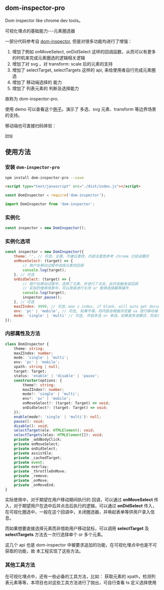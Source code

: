 dom-inspector-pro
--------------------------------

Dom inspector like chrome dev tools。

可视化埋点的基础能力---元素圈选器

一部分代码参考自 [dom-inspector](https://github.com/luoye-fe/dom-inspector#readme), 但是对很多功能均进行了增强：

1. 增加了例如 onMoveSelect, onDidSelect 这样的回调函数，从而可以有更多的时机来完成元素圈选的逻辑相关逻辑
2. 增加了对 svg ，对 transform: scale 后的元素的支持
3. 增加了 selectTarget, selectTargets 这样的 api, 来给使用者自行完成元素圈选
4. 增加了 移动端选择的 能力
5. 增加了 列表元素的 判断及选择能力

故称为 dom-inspector-pro.

使用 demo 可以查看这个[例子](https://blog.maxiaobo.com.cn/dom-inspector-pro/demo/index.html)。演示了 多选、svg 元素、transform 等边界场景的支持。

移动端也可直接扫码体验：

[img](https://tva1.sinaimg.cn/large/008vxvgGly1h95hsdv1l9j307f07ejrs.jpg)

## 使用方法

### 安装 `dom-inspector-pro`

```bash
npm install dom-inspector-pro --save
```

```html
<script type="text/javascript" src="./dist/index.js"></script>
```

```js
const DomInspector = require('dom-inspector');
```

```js
import DomInspector from 'dom-inspector';
```

### 实例化

```js
const inspector = new DomInspector();
```

### 实例化选项

```js
const inspector = new DomInspector({
    theme: '', // 可选，主题，不建议更改，内部主题色参考 chrome 已经设置好
    onMoveSelect: (target) => {
        // 用户在移动过程中选择元素的回调
        console.log(target);
    }, // 可选
    onDidSelect: (target) => {
        // 用户在移动过程中，选择了元素，并进行了点击，此时会触发该回调
        // 实际的使用场景中，可以用来进行关闭 or 暂停选择器等操作
        console.log(target);
        inspector.pause();
    }, // 可选
    maxZIndex: 9999, // 可选，max z index, if blank, will auto get document.all max z index
    env: 'pc' | 'mobile', // 可选, 如果不填，则内部会根据浏览器 ua 进行移动端 or pc 端的判断
    mode: 'single' | 'multi' // 可选, 开启多选 or 单选，如果是多选模式，则会在选中元素时，检测该元素是否处于列表中，如果是，则会全选多个元素
});
```

### 内部属性及方法

```ts
class DomInspector {
    theme: string;
    maxZIndex: number;
    mode: 'single' | 'multi';
    env: 'pc' | 'mobile';
    xpath: string | null;
    target: Target;
    status: 'enable' | 'disable' | 'pause';
    constructor(options: {
        theme?: string;
        maxZIndex?: number;
        mode?: 'single' | 'multi';
        env?: 'pc' | 'mobile';
        onMoveSelect?: (target: Target) => void;
        onDidSelect?: (target: Target) => void;
    });
    enable(mode?: 'single' | 'multi'): null;
    pause(): void;
    disable(): void;
    selectTarget(ele: HTMLElement): void;
    selectTargets(eles: HTMLElement[]): void;
    private _addBodyClick;
    private onMoveSelect;
    private onDidSelect;
    private assistEle;
    private _cachedTarget;
    private event;
    private overlay;
    private _throttleOnMove;
    private _remove;
    private _onMove;
    private _onMoveEnd;
}
```

实际使用中，对于期望在用户移动期间执行的 回调，可以通过 **onMoveSelect** 传入，对于期望用户在选中后并点击后执行的逻辑，可以通过 **onDidSelect** 传入，在可视化圈选中，一般在这个回调中，关闭圈选器，并唤起表单等供用户录入信息。

而如果想要直接选择元素而非借助用户移动鼠标，可以调用 **selectTarget** 及 **selectTargets** 方法去一次行选择单个 or 多个元素。

这几个 api 也是 dom-inspector 中被要求追加的功能，在可视化埋点中也是不可获取的功能，故 本工程实现了这些方法。

### 其他工具方法

在可视化埋点中，还有一些必备的工具方法，比如： 获取元素的 xpath，检测列表元素等等，本项目也对这些工具方法进行了抛出，可自行查看 ts 定义选择使用
